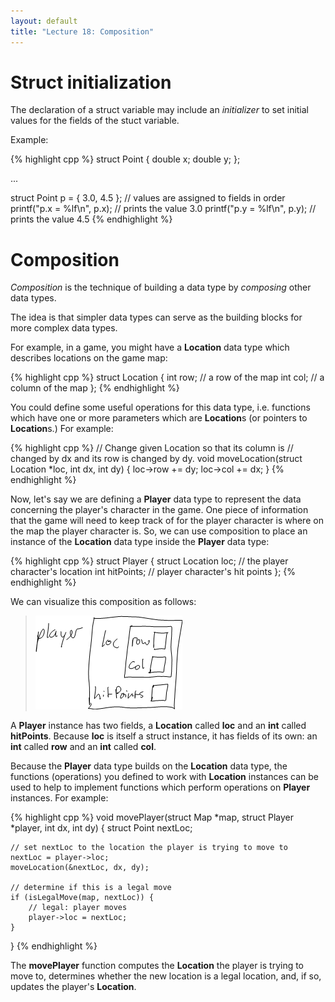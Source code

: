 ```yaml
---
layout: default
title: "Lecture 18: Composition"
---
```


Struct initialization
=====================

The declaration of a struct variable may include an *initializer* to set initial values for the fields of the stuct variable.

Example:

{% highlight cpp %}
struct Point {
    double x;
    double y;
};

...

struct Point p = { 3.0, 4.5 }; // values are assigned to fields in order
printf("p.x = %lf\n", p.x);  // prints the value 3.0
printf("p.y = %lf\n", p.y);  // prints the value 4.5
{% endhighlight %}

Composition
===========

*Composition* is the technique of building a data type by *composing* other data types.

The idea is that simpler data types can serve as the building blocks for more complex data types.

For example, in a game, you might have a **Location** data type which describes locations on the game map:

{% highlight cpp %}
struct Location {
    int row; // a row of the map
    int col; // a column of the map
};
{% endhighlight %}

You could define some useful operations for this data type, i.e. functions which have one or more parameters which are **Location**s (or pointers to **Location**s.) For example:

{% highlight cpp %}
// Change given Location so that its column is
// changed by dx and its row is changed by dy.
void moveLocation(struct Location *loc, int dx, int dy)
{
    loc->row += dy;
    loc->col += dx;
}
{% endhighlight %}

Now, let's say we are defining a **Player** data type to represent the data concerning the player's character in the game. One piece of information that the game will need to keep track of for the player character is where on the map the player character is. So, we can use composition to place an instance of the **Location** data type inside the **Player** data type:

{% highlight cpp %}
struct Player {
    struct Location loc; // the player character's location
    int hitPoints;       // player character's hit points
};
{% endhighlight %}

We can visualize this composition as follows:

> ![image](images/composition.png)

A **Player** instance has two fields, a **Location** called **loc** and an **int** called **hitPoints**. Because **loc** is itself a struct instance, it has fields of its own: an **int** called **row** and an **int** called **col**.

Because the **Player** data type builds on the **Location** data type, the functions (operations) you defined to work with **Location** instances can be used to help to implement functions which perform operations on **Player** instances. For example:

{% highlight cpp %}
void movePlayer(struct Map *map, struct Player *player, int dx, int dy)
{
    struct Point nextLoc;

    // set nextLoc to the location the player is trying to move to
    nextLoc = player->loc;
    moveLocation(&nextLoc, dx, dy);

    // determine if this is a legal move
    if (isLegalMove(map, nextLoc)) {
        // legal: player moves
        player->loc = nextLoc;
    }
}
{% endhighlight %}

The **movePlayer** function computes the **Location** the player is trying to move to, determines whether the new location is a legal location, and, if so, updates the player's **Location**.
